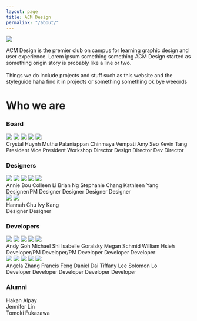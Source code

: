 ```yaml
---
layout: page
title: ACM Design
permalink: "/about/"
---
```


<div class="about-main">
    <img src="/assets/logos/form.png" id ="form-follows">
    <div>
        <p class = "about-us"><span class = "werd">ACM</span> <span class="werd" id="orange">Design</span> is the premier club on campus for learning graphic design and user experience. Lorem ipsum something something ACM Design started as something origin story is probably like a line or two. <br><br>
Things we do include projects and stuff such as this website and the styleguide haha find it in projects or something something ok bye weeords</p>
    </div>
    <h1 id="us">Who we are</h1>
    <div>
        <h3 id="title">Board</h3>
        <div class="headshots">
            <img src ="/assets/headshots/crystal-h.png" class="headshot-board">
            <img src ="/assets/headshots/muthu.png" class="headshot-board">
            <img src ="/assets/headshots/chinmaya.png" class="headshot-board">
            <img src ="/assets/headshots/amy-seo.png" class="headshot-board">
            <img src ="/assets/headshots/kevin-tang.png" class="headshot-board">
        </div>
        <div class="cappies">
        <div class="headshot-caps">
            <span id="_caps">Crystal Huynh</span>
            <span id="_caps">Muthu Palaniappan</span>
            <span id="_caps">Chinmaya Vempati</span>
            <span id="_caps">Amy Seo</span>
            <span id="_caps">Kevin Tang</span>
        </div>
        <div class="headshot-caps" id="caps">
            <span id="_caps">President</span>
            <span id="_caps">Vice President</span>
            <span id="_caps">Workshop Director</span>
            <span id="_caps">Design Director</span>
            <span id="_caps">Dev Director</span>
        </div>
        </div>
    </div>
    <div>
        <h3>Designers</h3>
        <div class="headshots">
            <img src ="/assets/headshots/annie.png" class="headshot-n">
            <img src ="/assets/headshots/colleen.png" class="headshot-n">
            <img src ="/assets/headshots/brian.png" class="headshot-n">
            <img src ="/assets/headshots/steph.png" class="headshot-n">
            <img src ="/assets/headshots/kathleen.png" class="headshot-n">
        </div>
        <div class="cappies">
        <div class="headshot-caps">
            <span id="_caps">Annie Bou</span>
            <span id="_caps">Colleen Li</span>
            <span id="_caps">Brian Ng</span>
            <span id="_caps">Stephanie Chang</span>
            <span id="_caps">Kathleen Yang</span>
        </div>
        <div class="headshot-caps" id="caps">
            <span id="_caps">Designer/PM</span>
            <span id="_caps">Designer</span>
            <span id="_caps">Designer</span>
            <span id="_caps">Designer</span>
            <span id="_caps">Designer</span>
        </div>
        </div>
        <div class="headshots" id="unfilled-row">
            <img src ="/assets/headshots/hannah-chu.png" class="headshot-n">
            <img src ="/assets/headshots/ivy.png" class="headshot-n">
        </div>
        <div class="cappies">
        <div class="headshot-caps">
            <span id="_caps">Hannah Chu</span>
            <span id="_caps">Ivy Kang</span>
        </div>
        <div class="headshot-caps" id="caps">
            <span id="_caps">Designer</span>
            <span id="_caps">Designer</span>
        </div>
        </div>
    </div>
    <div>
        <h3>Developers</h3>
        <div class="headshots">
            <img src ="/assets/headshots/andy.png" class="headshot-n">
            <img src ="/assets/headshots/michael-shi.png" class="headshot-n">
            <img src ="/assets/headshots/isabelle.png" class="headshot-n">
            <img src ="/assets/headshots/megan.png" class="headshot-n">
            <img src ="/assets/headshots/will.png" class="headshot-n">
        </div>
        <div class="cappies">
        <div class="headshot-caps">
            <span id="_caps">Andy Goh</span>
            <span id="_caps">Michael Shi</span>
            <span id="_caps">Isabelle Goralsky</span>
            <span id="_caps">Megan Schmid</span>
            <span id="_caps">William Hsieh</span>
        </div>
        <div class="headshot-caps" id="caps">
            <span id="_caps">Developer/PM</span>
            <span id="_caps">Developer/PM</span>
            <span id="_caps">Developer</span>
            <span id="_caps">Developer</span>
            <span id="_caps">Developer</span>
        </div>
        </div>
        <div class="headshots">
            <img src ="/assets/headshots/angela.png" class="headshot-n">
            <img src ="/assets/headshots/francis-feng.png" class="headshot-n">
            <img src ="/assets/headshots/daniel-dai.png" class="headshot-n">
            <img src ="/assets/headshots/tiffany.png" class="headshot-n">
            <img src ="/assets/headshots/solomon.png" class="headshot-n">
        </div>
        <div class="cappies">
        <div class="headshot-caps">
            <span id="_caps">Angela Zhang</span>
            <span id="_caps">Francis Feng</span>
            <span id="_caps">Daniel Dai</span>
            <span id="_caps">Tiffany Lee</span>
            <span id="_caps">Solomon Lo</span>
        </div>
        <div class="headshot-caps" id="caps">
            <span id="_caps">Developer</span>
            <span id="_caps">Developer</span>
            <span id="_caps">Developer</span>
            <span id="_caps">Developer</span>
            <span id="_caps">Developer</span>
        </div>
        </div>
    </div>
    <div>
        <h3>Alumni</h3>
        <div id="alumnis">
            <div class="alumns">Hakan Alpay</div>
            <div class="alumns">Jennifer Lin</div>
            <div class="alumns">Tomoki Fukazawa</div>
        </div>
    </div>
</div>